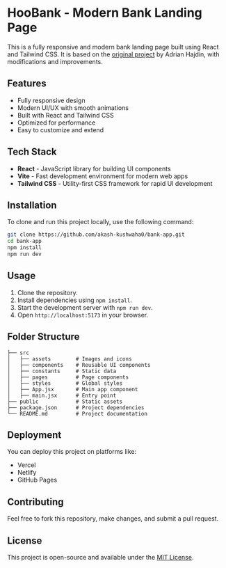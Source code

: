 # HooBank - Modern Bank Landing Page

This is a fully responsive and modern bank landing page built using React and Tailwind CSS. It is based on the [original project](https://github.com/adrianhajdin/project_hoobank) by Adrian Hajdin, with modifications and improvements.

## Features

- Fully responsive design
- Modern UI/UX with smooth animations
- Built with React and Tailwind CSS
- Optimized for performance
- Easy to customize and extend

## Tech Stack

- **React** - JavaScript library for building UI components
- **Vite** - Fast development environment for modern web apps
- **Tailwind CSS** - Utility-first CSS framework for rapid UI development

## Installation

To clone and run this project locally, use the following command:

```sh
git clone https://github.com/akash-kushwaha0/bank-app.git
cd bank-app
npm install
npm run dev
```

## Usage

1. Clone the repository.
2. Install dependencies using `npm install`.
3. Start the development server with `npm run dev`.
4. Open `http://localhost:5173` in your browser.

## Folder Structure

```
├── src
│   ├── assets        # Images and icons
│   ├── components    # Reusable UI components
│   ├── constants     # Static data
│   ├── pages         # Page components
│   ├── styles        # Global styles
│   ├── App.jsx       # Main app component
│   ├── main.jsx      # Entry point
├── public            # Static assets
├── package.json      # Project dependencies
└── README.md         # Project documentation
```

## Deployment

You can deploy this project on platforms like:

- Vercel
- Netlify
- GitHub Pages

## Contributing

Feel free to fork this repository, make changes, and submit a pull request.

## License

This project is open-source and available under the [MIT License](LICENSE).

